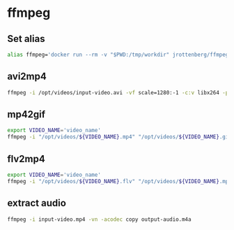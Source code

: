 # ffmpeg

## Set alias

```sh
alias ffmpeg='docker run --rm -v "$PWD:/tmp/workdir" jrottenberg/ffmpeg:4.1 "$@"'
```

## avi2mp4

```sh
ffmpeg -i /opt/videos/input-video.avi -vf scale=1280:-1 -c:v libx264 -preset veryslow -crf 24 /opt/videos/output-video.mp4
```

## mp42gif

```sh
export VIDEO_NAME='video_name'
ffmpeg -i "/opt/videos/${VIDEO_NAME}.mp4" "/opt/videos/${VIDEO_NAME}.gif"
```

## flv2mp4

```sh
export VIDEO_NAME='video_name'
ffmpeg -i "/opt/videos/${VIDEO_NAME}.flv" "/opt/videos/${VIDEO_NAME}.mp4"
```

## extract audio

```sh
ffmpeg -i input-video.mp4 -vn -acodec copy output-audio.m4a
```